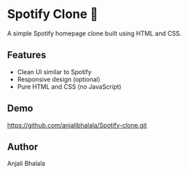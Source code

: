 # Spotify Clone 🎵

A simple Spotify homepage clone built using HTML and CSS.

## Features
- Clean UI similar to Spotify
- Responsive design (optional)
- Pure HTML and CSS (no JavaScript)

## Demo
https://github.com/anjalibhalala/Spotify-clone.git
 
## Author 
Anjali Bhalala
